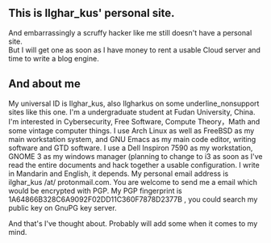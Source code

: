 ## This is Ilghar_kus' personal site.
And embarrassingly a scruffy hacker like me still doesn't have a personal site.<br>
But I will get one as soon as I have money to rent a usable Cloud server and time to write a blog engine.

## And about me
My universal ID is Ilghar_kus, also Ilgharkus on some underline_nonsupport sites like this one.
I'm a undergraduate student at Fudan University, China.
I'm interested in Cybersecurity, Free Software, Compute Theory，Math and some vintage computer things.
I use Arch Linux as well as FreeBSD as my main workstation system, and GNU Emacs as my main code editor, writing software and GTD software.
I use a Dell Inspiron 7590 as my workstation, GNOME 3 as my windows manager (planning to change to i3 as soon as I've read the entire documents and hack together a usable configuration.
I write in Mandarin and English, it depends.
My personal email address is ilghar_kus /at/ protonmail.com. You are welcome to send me a email which would be encrypted with PGP.
My PGP fingerprint is 1A64866B328C6A9092F02DD11C360F7878D2377B , you could search my public key on GnuPG key server.

And that's I've thought about. Probably will add some when it comes to my mind.
